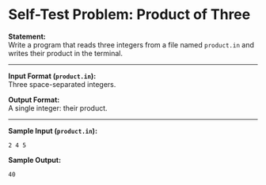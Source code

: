 # Self-Test Problem: Product of Three

**Statement:**  
Write a program that reads three integers from a file named `product.in` and writes their product in the terminal.

---

**Input Format (`product.in`):**  
Three space-separated integers.

**Output Format:**  
A single integer: their product.

---

**Sample Input (`product.in`):**
```
2 4 5
```

**Sample Output:**
```
40
```